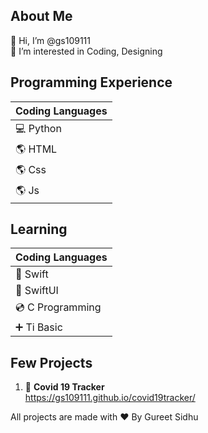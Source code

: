 ## About Me ##
👋 Hi, I’m @gs109111\
👀 I’m interested in Coding, Designing  

## Programming Experience ## 
| Coding Languages      | 
| ----------- 
| 💻 Python    | 
| 🌎 HTML |
| 🌎 Css |
| 🌎 Js |

## Learning ## 
| Coding Languages      | 
| ----------- 
| 🍏 Swift    | 
| 🍎 SwiftUI |
| 💿 C Programming |
| ➕ Ti Basic | 

## Few Projects ##
1. 🦠 **Covid 19 Tracker**\
      https://gs109111.github.io/covid19tracker/ 

All projects are made with ❤️ By Gureet Sidhu 
